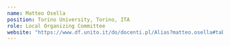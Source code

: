 ```yaml
---
name: Matteo Osella
position: Torino University, Torino, ITA
role: Local Organizing Committee
website: "https://www.df.unito.it/do/docenti.pl/Alias?matteo.osella#tab-profilo"
---
```

